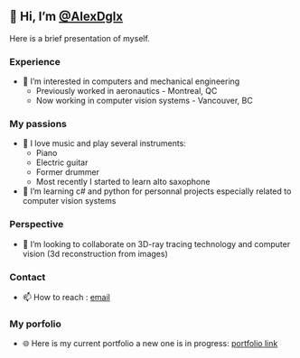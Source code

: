 ## 👋 Hi, I’m [@AlexDglx](https://github.com/AlexDglx)

Here is a brief presentation of myself.

### Experience

- 👀 I’m interested in computers and mechanical engineering
  * Previously worked in aeronautics - Montreal, QC
  * Now working in computer vision systems - Vancouver, BC

### My passions
- 🎹 I love music and play several instruments:
  * Piano
  * Electric guitar
  * Former drummer
  * Most recently I started to learn alto saxophone
- 🌱 I’m  learning c# and python for personnal projects especially related to computer vision systems

### Perspective
- 💞️ I’m looking to collaborate on 3D-ray tracing technology and computer vision (3d reconstruction from images)

### Contact
- 📫 How to reach : [email](mailto:alex.degallaix@gmail.com)
  
### My porfolio
- 🌐 Here is my current portfolio a new one is in progress: [portfolio link](https://www.bm-entertainment.com)
<!---
/AlexDglx is a ✨ special ✨ repository because its `README.md` (this file) appears on your GitHub profile.
You can click the Preview link to take a look at your changes.
--->
